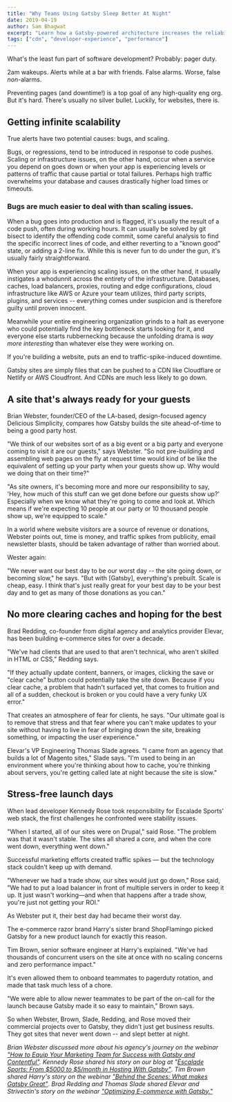 ```yaml
---
title: "Why Teams Using Gatsby Sleep Better At Night"
date: 2019-04-19
author: Sam Bhagwat
excerpt: "Learn how a Gatsby-powered architecture increases the reliability and scalabity of your website."
tags: ["cdn", "developer-experience", "performance"]
---
```


What's the least fun part of software development? Probably: pager duty.

2am wakeups. Alerts while at a bar with friends. False alarms. Worse, false _non_-alarms.

Preventing pages (and downtime!) is a top goal of any high-quality eng org. But it's hard. There's usually no silver bullet. Luckily, for websites, there is.

## Getting infinite scalability

True alerts have two potential causes: bugs, and scaling.

Bugs, or regressions, tend to be introduced in response to code pushes. Scaling or infrastructure issues, on the other hand, occur when a service you depend on goes down or when your app is experiencing levels or patterns of traffic that cause partial or total failures. Perhaps high traffic overwhelms your database and causes drastically higher load times or timeouts.

### Bugs are much easier to deal with than scaling issues.

When a bug goes into production and is flagged, it's usually the result of a code push, often during working hours. It can usually be solved by git bisect to identify the offending code commit, some careful analysis to find the specific incorrect lines of code, and either reverting to a "known good" state, or adding a 2-line fix. While this is never fun to do under the gun, it's usually fairly straightforward.

When your app is experiencing scaling issues, on the other hand, it usually instigates a whodunnit across the entirety of the infrastructure. Databases, caches, load balancers, proxies, routing and edge configurations, cloud infrastructure like AWS or Azure your team utilizes, third party scripts, plugins, and services -- everything comes under suspicion and is therefore guilty until proven innocent.

Meanwhile your entire engineering organization grinds to a halt as everyone who could potentially find the key bottleneck starts looking for it, and everyone else starts rubbernecking because the unfolding drama is _way more interesting_ than whatever else they were working on.

If you're building a website, puts an end to traffic-spike-induced downtime.

Gatsby sites are simply files that can be pushed to a CDN like Cloudflare or Netlify or AWS Cloudfront. And CDNs are much less likely to go down.

## A site that's always ready for your guests

Brian Webster, founder/CEO of the LA-based, design-focused agency Delicious Simplicity, compares how Gatsby builds the site ahead-of-time to being a good party host.

"We think of our websites sort of as a big event or a big party and everyone coming to visit it are our guests," says Webster. "So not pre-building and assembling web pages on the fly at request time would kind of be like the equivalent of setting up your party when your guests show up. Why would we doing that on their time?"

"As site owners, it's becoming more and more our responsibility to say, 'Hey, how much of this stuff can we get done before our guests show up?' Especially when we know what they're going to come and look at. Which means if we're expecting 10 people at our party or 10 thousand people show up, we're equipped to scale."

In a world where website visitors are a source of revenue or donations, Webster points out, time is money, and traffic spikes from publicity, email newsletter blasts, should be taken advantage of rather than worried about.

Wester again:

"We never want our best day to be our worst day -- the site going down, or becoming slow," he says. "But with [Gatsby], everything's prebuilt. Scale is cheap, easy. I think that's just really great for your best day to be your best day and to get as many of those donations as you can."

## No more clearing caches and hoping for the best

Brad Redding, co-founder from digital agency and analytics provider Elevar, has been building e-commerce sites for over a decade.

"We've had clients that are used to that aren't technical, who aren't skilled in HTML or CSS," Redding says.

"If they actually update content, banners, or images, clicking the save or "clear cache" button could potentially take the site down. Because if you clear cache, a problem that hadn't surfaced yet, that comes to fruition and all of a sudden, checkout is broken or you could have a very funky UX error."

That creates an atmosphere of fear for clients, he says. "Our ultimate goal is to remove that stress and that fear where you can't make updates to your site without having to live in fear of bringing down the site, breaking something, or impacting the user experience."

Elevar's VP Engineering Thomas Slade agrees. "I came from an agency that builds a lot of Magento sites," Slade says. "I'm used to being in an environment where you're thinking about how to cache, you're thinking about servers, you're getting called late at night because the site is slow."

## Stress-free launch days

When lead developer Kennedy Rose took responsibility for Escalade Sports' web stack, the first challenges he confronted were stability issues.

"When I started, all of our sites were on Drupal," said Rose. "The problem was that it wasn't stable. The sites all shared a core, and when the core went down, everything went down."

Successful marketing efforts created traffic spikes — but the technology stack couldn't keep up with demand.

"Whenever we had a trade show, our sites would just go down," Rose said, "We had to put a load balancer in front of multiple servers in order to keep it up. It just wasn't working—and when that happens after a trade show, you're just not getting your ROI."

As Webster put it, their best day had became their worst day.

The e-commerce razor brand Harry's sister brand ShopFlamingo picked Gatsby for a new product launch for exactly this reason.

Tim Brown, senior software engineer at Harry's explained. "We've had thousands of concurrent users on the site at once with no scaling concerns and zero performance impact."

It's even allowed them to onboard teammates to pagerduty rotation, and made that task much less of a chore.

"We were able to allow newer teammates to be part of the on-call for the launch because Gatsby made it so easy to maintain," Brown says.

So when Webster, Brown, Slade, Redding, and Rose moved their commercial projects over to Gatsby, they didn't just get business results. They got sites that never went down -- and slept better at night.

_Brian Webster discussed more about his agency's journey on the webinar_ [_"How to Equip Your Marketing Team for Success with Gatsby and Contentful"_](/starlight-webinar/)_. Kennedy Rose shared his story on our blog at "_[_Escalade Sports: From $5000 to $5/month in Hosting With Gatsby"_](/blog/2018-06-14-escalade-sports-from-5000-to-5-in-hosting/). _Tim Brown shared Harry's story on the webinar_ [_"Behind the Scenes: What makes Gatsby Great"_](/behind-the-scenes/). _Brad Redding and Thomas Slade shared Elevar and Strivectin's story on the webinar_ [_"Optimizing E-commerce with Gatsby."_](/optimizing-ecommerce-webinar/)
